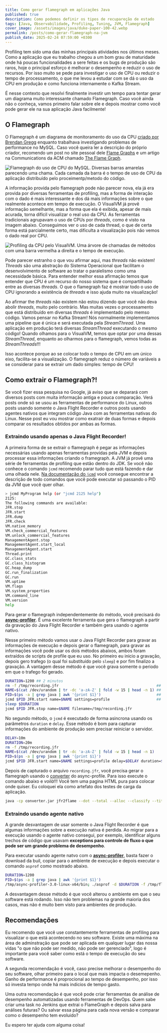 ```yaml
---
title: Como gerar flamegraph em aplicações Java
published: true
description: Como podemos definir os tipos de recupareção de estado
tags: [Java, Observabilidade, Profiling, Tuning, JVM, Flamegraph]
cover_image: /assets/images/java/duke-paper-100-42.webp
permalink: /posts/como-gerar-flamegraph-na-jvm
publish_date: 2025-02-24 07:59:00 +0300
---
```


Profiling tem sido uma das minhas principais atividades nos últimos meses. Como a aplicação que eu trabalho chegou a um bom grau de 
maturidade onde há poucas funcionalidades a sere feitas e os bugs de produção são raros, hoje o principal esforço é melhorar o desempenho
e reduzir o uso de recursos. Por isso muito se pede para investigar o uso de CPU ou reduzir o tempo de processamento, o que me levou a
estudar com se dá o uso da CPU em produção e como funciona internamente o Kafka Stream. 

É nesse contexto que resolvi finalmente investir um tempo para tentar gerar um diagrama muito interessante chamado Flamegraph. Caso você 
ainda não o conheça, vamos primeiro falar sobre ele e depois mostrar como você pode gerar ele na sua aplicação Java facilmente!

## O Flamegraph

O Flamegraph é um diagrama de monitoramento do uso da CPU [criado por Brendan Gregg](https://www.brendangregg.com/flamegraphs.html) enquanto trabalhava 
investigando problemas de performance no MySQL. Caso você queira ler a descrição do próprio criador, recomendo um post no site pessoal dele
[Flame Graphs](https://www.brendangregg.com/flamegraphs.html) e um artigo na Communications da ACM chamado 
[The Flame Graph](https://cacm.acm.org/practice/the-flame-graph/).

![Flamegraph do uso de CPU do MySQL. Diversas barras amarelas parecendo uma chama. Cada camada da barra é o tempo de uso de CPU da aplicação distribuído pelo proceimentp/metodo do código.](./assets/images/cpu-mysql-updated.svg)

A informação provida pelo flamegraph pode não parecer nova, ela já era provida por diversas ferramentas de profiling, mas a forma de interação
com o dado é mais interessante e dos dá mais informações sobre o que realmente acontece em tempo de execução. O VisualVM já provê informação semelhante,
mas a forma que ela é exibida, apesar de mais acurada, torna difícil visualizar o real uso da CPU. As ferramentas tradicionais agrupavam o uso de CPUs por
_threads_, como é visto na imagem abaixo. Conseguimos ver o uso de cada thread, o que de certa forma está parcialmente certo, mas dificulta a visualização 
pois não vemos o dado real por CPU.

![Profiling da CPU pelo VisualVM. Uma árvore de chamadas de métodos com uma barra vermelha a direita e o tempo de execução.](./assets/images/java/visualvm-cpu-profiling.png)

Pode parecer estranho o que vou afirmar aqui, mas _threads_ não existem! _Threads_ são uma abstração do Sistema Operacional que facilitam o desenvolvimento de 
software ao tratar o paralelismo como uma necessidade básica. Para entender melhor essa afirmação temos que entender que CPU é um recurso do nosso sistema que é
compartilhado entre as diversas _threads_. O que o flamegraph faz é mostrar todo o uso de CPU ignorando a existência de _threads_ e isso ajuda muito na visualização!

Ao afirmar the _threads_ não existem não estou dizendo que você não deva abolir _threads_, muito pelo contrário. Mas muitas vezes o processamento que está distribuído
em diversas _threads_ é implementado pelo memso código. Vamos pensar no Kafka Stream! Nós normalmente implementamos uma pipeline que é única e será executada pela 
_StreamThread_. Uma aplicação em produção terá diversas _StreamThread_ executando o mesmo código! Quando olhamos para o VisualVM, temos que optar por uma dessas
_StreamThread_, enquanto ao olharmos para o flamegraph, vemos todas as _StreamThreads_!!!

Isso acontece porque ao se colocar todo o tempo de CPU em um único eixo, facilita-se a visualização. O flamegraph reduz o número de variáveis a se considerar para
se extrair um dado simples: tempo de CPU!

## Como extrair o Flamegraph?!

Se você fizer essa pesquisa no Google, já aviso que se deparará com diversos posts com muita informação antiga e pouca comparação. Verá posts onde só se usou 
as ferramentas de performance do Linux, outros posts usando somente o Java Flight Recorder e outros posts usando agentes nativos que integram código Java com 
as ferramentas nativas do Linux. Nesse post eu vou mostrar como exatrair de duas formas e depois comparar os resultados obtidos por ambas as formas.

### Extraindo usando apenas o Java Flight Recorder!

A primeira forma de se extrair o flamegraph é pegar as informações necessárias usando apenas ferramentas providas pela JVM e depois processar essa informações 
criando o framegraph. A JVM já provê uma série de ferramentas de profiling que estão dentro do JDK. Se você não conhece o comando `jcmd` recomendo parar tudo que 
está fazendo e dar uma olhada nele. [Na documentação do `jcmd`](https://docs.oracle.com/en/java/javase/21/docs/specs/man/jcmd.html) você consegue encontrar a 
descrição de todo comandos que você pode executar só passando o PID da JVM que você quer olhar.

```bash
> jcmd MyProgram help (or "jcmd 2125 help")
2125:
The following commands are available:
JFR.stop
JFR.start
JFR.dump
JFR.check
VM.native_memory
VM.check_commercial_features
VM.unlock_commercial_features
ManagementAgent.stop
ManagementAgent.start_local
ManagementAgent.start
Thread.print
GC.class_stats
GC.class_histogram
GC.heap_dump
GC.run_finalization
GC.run
VM.uptime
VM.flags
VM.system_properties
VM.command_line
VM.version
help
```

Para gerar o flamegraph independentemente do método, você precisará do [**async-profiler**](https://github.com/async-profiler/async-profiler). É uma excelente 
ferramenta que gera o flamegraph a partir da gravação do Java Flight Recorder e também gera usando o agente nativo. 

Nesse primeiro método vamos usar o Java Flight Recorder para gravar as informações de execução e depois gerar o flamegraph, para gravar as informações você 
pode usar os dois métodos abaixos, ambos foram extraídos de scripts de profile que eu uso. No primeiro eu inicio a gravação, depois gero trafego (o qual foi
substituído pelo `sleep`) e por fim finalizo a gravação. A vantagem desse método é que você grava somente o periodo em que o trafego foi gerado.

```bash
DURATION=1200 ## 2 minutos
rm -f /tmp/recording.jfr                                            ## Apaga gravações antigas que podem ter sido feitas
NAME=$(cat /dev/urandom | tr -dc 'a-zA-Z' | fold -w 15 | head -n 1) ## Gera um nome aleatório para evitar conflitos
PID=$(ps -a | grep java | awk '{print $1}')                         ## Acessa número do processo em execução se rodando em docker/k8s
jcmd $PID JFR.start name=$NAME settings=profile                     ## Inicia gravação
sleep $DURATION
jcmd $PID JFR.stop name=$NAME filename=/tmp/recording.jfr
```

No segundo método, o `jcmd` é executado de forma asincrona usando os parâmetros `duration` e `delay`. Esse método é bom para capturar informações
do ambiente de produção sem precisar reiniciar o servidor.

```bash
DELAY=10m
DURATION=20m
rm -f /tmp/recording.jfr                                                        ## Apaga gravações antigas que podem ter sido feitas
NAME=$(cat /dev/urandom | tr -dc 'a-zA-Z' | fold -w 15 | head -n 1)             ## Gera um nome aleatório para evitar conflitos
PID=$(ps -a | grep java | awk '{print $1}')                                     ## Acessa número do processo em execução se rodando em docker/k8s
jcmd $PID JFR.start name=$NAME settings=profile delay=$DELAY duration=$DURATION ## Inicia gravação
```

Depois de capturado o arquivo `recording.jfr`, você precisa gerar o flamegraph usando o 
[converter](https://github.com/async-profiler/async-profiler/releases/download/v3.0/converter.jar) do async-profile. 
Para isso execute o comando abaixo e _voilà_!!! Você tem uma pagina HTML pura para colocar onde quiser. Eu coloquei ela como 
artefato dos testes de carga da aplicação.

```bash
java -cp converter.jar jfr2flame --dot --total --alloc --classify --title "My CPU Profile" /tmp/recording.jfr /tmp/flamegraph.html
```

### Extraindo usando agente nativo

A grande desvantagem de usar somente o Java Flight Recorder é que algumas informações sobre a execução nativa é perdida. Ao migrar para 
a execução usando o agente nativo consegui, por exemplo, identificar alguns trechos de código que usavam **exceptions para controle de fluxo
o que pode ser um grande problema de desempenho**.

Para executar usando agente natvo com o [**async-profiler**](https://github.com/async-profiler/async-profiler), basta fazer o download da buil,
copiar para o ambiente de execução e depois executar o comando `asprof` como mostrado abaixo.

```bash
DURATION=1200
PID=$(ps -a | grep java | awk '{print $1}')                                                ## Acessa número do processo em execução se rodando em docker/k8s
/tmp/async-profiler-3.0-linux-x64/bin; ./asprof -d $DURATION -f /tmp/flamegraph.html $PID
```

A desvantagem desse método é que você alterou o ambiente em que o seu software está rodando. Isso não tem problemas na grande maioria dos casos,
mas não é muito bem visto para ambientes de produção.

## Recomendações

Eu recomendo que você use constantemente ferramentas de profiling para visualizar o que está acontecendo no seu software. Existe uma máxima na área
de adminstração que pode ser aplicada em qualquer lugar das nossa vidas "o que não pode ser medido, não pode ser gerenciado", logo é importante para 
você saber como está o tempo de execução do seu software.

A segunda recomendação é você, caso precise melhorar o desempenho do seu software, olhar primeiro para o local que mais impacta o desemepenho. Ganho 
de performance é proprocional ao tempo de desempenho, por isso só investa tempo onde há mais indicios de tempo gasto.

Uma outra recomendação é que você pode criar ferramentas de análise de desempenho automatizadas usando ferramentas de DevOps. Quem sabe criar uma task no
Jenkins que extrai o FlameGraph e depois salva para análises futuras? Ou salvar essa página para cada nova versão e comparar como o desempenho tem evoluido?

Eu espero ter ajuda com alguma coisa! 
